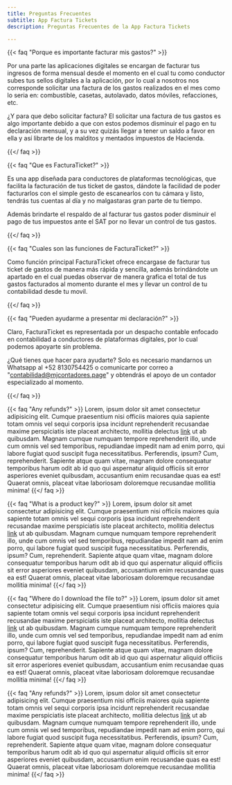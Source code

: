 ```yaml
---
title: Preguntas Frecuentes
subtitle: App Factura Tickets
description: Preguntas Frecuentes de la App Factura Tickets

---
```

{{< faq "Porque es importante facturar mis gastos?" >}}

Por una parte las aplicaciones digitales se encargan de facturar tus ingresos de forma mensual desde el momento en el cual tu como conductor subes tus sellos digitales a la aplicación, por lo cual a nosotros nos corresponde solicitar una factura de los gastos realizados en el mes como lo seria en: combustible, casetas, autolavado, datos móviles, refacciones, etc. 

¿Y para que debo solicitar factura? El solicitar una factura de tus gastos es algo importante debido a que con estos podemos disminuir el pago en tu declaración mensual, y a su vez quizás llegar a tener un saldo a favor en ella y así librarte de los malditos y mentados impuestos de Hacienda.

{{</ faq >}}

{{< faq "Que es FacturaTicket?" >}}

Es una app diseñada para conductores de plataformas tecnológicas, que facilita la facturación de tus ticket de gastos, dándote la facilidad de poder facturarlos con el simple gesto de escanearlos con tu cámara y listo, tendrás tus cuentas al día y no malgastaras gran parte de tu tiempo.

Además brindarte el respaldo de al facturar tus gastos poder disminuir el pago de tus impuestos ante el SAT por no llevar un control de tus gastos.

{{</ faq >}}

{{< faq "Cuales son las funciones de FacturaTicket?" >}}

Como función principal FacturaTicket ofrece encargase de facturar tus ticket de gastos de manera más rápida y sencilla, además brindándote un apartado en el cual puedas observar de manera grafica el total de tus gastos facturados al momento durante el mes y llevar un control de tu contabilidad desde tu movil.

{{</ faq >}}

{{< faq "Pueden ayudarme a presentar mi declaración?" >}} 

Claro, FacturaTicket es representada por un despacho contable enfocado en contabilidad a conductores de plataformas digitales, por lo cual podemos apoyarte sin problema.

¿Qué tienes que hacer para ayudarte? Solo es necesario mandarnos un Whatsapp al +52 8130754425 o comunicarte por  correo a "contabilidad@mjcontadores.page" y obtendrás el apoyo de un contador especializado al momento. 

 {{</ faq >}}

{{< faq "Any refunds?" >}}
Lorem, ipsum dolor sit amet consectetur adipisicing elit. Cumque praesentium nisi officiis maiores quia sapiente totam omnis vel sequi corporis ipsa incidunt reprehenderit recusandae maxime perspiciatis iste placeat architecto, mollitia delectus [link](https://examplesite.com) ut ab quibusdam. Magnam cumque numquam tempore reprehenderit illo, unde cum omnis vel sed temporibus, repudiandae impedit nam ad enim porro, qui labore fugiat quod suscipit fuga necessitatibus. Perferendis, ipsum? Cum, reprehenderit. Sapiente atque quam vitae, magnam dolore consequatur temporibus harum odit ab id quo qui aspernatur aliquid officiis sit error asperiores eveniet quibusdam, accusantium enim recusandae quas ea est! Quaerat omnis, placeat vitae laboriosam doloremque recusandae mollitia minima!
{{</ faq >}}

{{< faq "What is a product key?" >}}
Lorem, ipsum dolor sit amet consectetur adipisicing elit. Cumque praesentium nisi officiis maiores quia sapiente totam omnis vel sequi corporis ipsa incidunt reprehenderit recusandae maxime perspiciatis iste placeat architecto, mollitia delectus [link](https://examplesite.com) ut ab quibusdam. Magnam cumque numquam tempore reprehenderit illo, unde cum omnis vel sed temporibus, repudiandae impedit nam ad enim porro, qui labore fugiat quod suscipit fuga necessitatibus. Perferendis, ipsum? Cum, reprehenderit. Sapiente atque quam vitae, magnam dolore consequatur temporibus harum odit ab id quo qui aspernatur aliquid officiis sit error asperiores eveniet quibusdam, accusantium enim recusandae quas ea est! Quaerat omnis, placeat vitae laboriosam doloremque recusandae mollitia minima!
{{</ faq >}}

{{< faq "Where do I download the file to?" >}}
Lorem, ipsum dolor sit amet consectetur adipisicing elit. Cumque praesentium nisi officiis maiores quia sapiente totam omnis vel sequi corporis ipsa incidunt reprehenderit recusandae maxime perspiciatis iste placeat architecto, mollitia delectus [link](https://examplesite.com) ut ab quibusdam. Magnam cumque numquam tempore reprehenderit illo, unde cum omnis vel sed temporibus, repudiandae impedit nam ad enim porro, qui labore fugiat quod suscipit fuga necessitatibus. Perferendis, ipsum? Cum, reprehenderit. Sapiente atque quam vitae, magnam dolore consequatur temporibus harum odit ab id quo qui aspernatur aliquid officiis sit error asperiores eveniet quibusdam, accusantium enim recusandae quas ea est! Quaerat omnis, placeat vitae laboriosam doloremque recusandae mollitia minima!
{{</ faq >}}

{{< faq "Any refunds?" >}}
Lorem, ipsum dolor sit amet consectetur adipisicing elit. Cumque praesentium nisi officiis maiores quia sapiente totam omnis vel sequi corporis ipsa incidunt reprehenderit recusandae maxime perspiciatis iste placeat architecto, mollitia delectus [link](https://examplesite.com) ut ab quibusdam. Magnam cumque numquam tempore reprehenderit illo, unde cum omnis vel sed temporibus, repudiandae impedit nam ad enim porro, qui labore fugiat quod suscipit fuga necessitatibus. Perferendis, ipsum? Cum, reprehenderit. Sapiente atque quam vitae, magnam dolore consequatur temporibus harum odit ab id quo qui aspernatur aliquid officiis sit error asperiores eveniet quibusdam, accusantium enim recusandae quas ea est! Quaerat omnis, placeat vitae laboriosam doloremque recusandae mollitia minima!
{{</ faq >}}